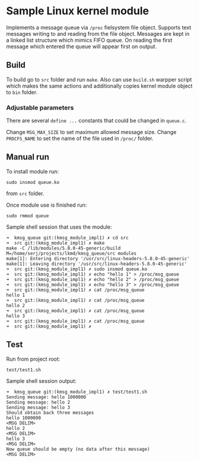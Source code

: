 # Sample Linux kernel module

Implements a message queue via `/proc` fielsystem file object.
Supports text messages writing to and reading from the file object.
Messages are kept in a linked list structure which mimics FIFO queue.
On reading the first message which entered the queue will appear first on output.


## Build 

To build go to `src` folder and run `make`. 
Also can use `build.sh` warpper script which makes the same actions 
and additionally copies kernel module object to `bin` folder.

### Adjustable parameters

There are several `define ...` constants that could be changed in `queue.c`.

Change `MSG_MAX_SIZE` to set maximum allowed message size.
Change `PROCFS_NAME` to set the name of the file used in `/proc/` folder.

## Manual run 

To install module run: 

```
sudo insmod queue.ko
```

from `src` folder.

Once module use is finished run:

```
sudo rmmod queue
```

Sample shell session that uses the module:

```
➜  kmsg_queue git:(kmsg_module_impl1) ✗ cd src
➜  src git:(kmsg_module_impl1) ✗ make
make -C /lib/modules/5.8.0-45-generic/build M=/home/serj/projects/lkmd/kmsg_queue/src modules
make[1]: Entering directory '/usr/src/linux-headers-5.8.0-45-generic'
make[1]: Leaving directory '/usr/src/linux-headers-5.8.0-45-generic'
➜  src git:(kmsg_module_impl1) ✗ sudo insmod queue.ko
➜  src git:(kmsg_module_impl1) ✗ echo "hello 1" > /proc/msg_queue 
➜  src git:(kmsg_module_impl1) ✗ echo "hello 2" > /proc/msg_queue
➜  src git:(kmsg_module_impl1) ✗ echo "hello 3" > /proc/msg_queue
➜  src git:(kmsg_module_impl1) ✗ cat /proc/msg_queue             
hello 1
➜  src git:(kmsg_module_impl1) ✗ cat /proc/msg_queue
hello 2
➜  src git:(kmsg_module_impl1) ✗ cat /proc/msg_queue
hello 3
➜  src git:(kmsg_module_impl1) ✗ cat /proc/msg_queue
➜  src git:(kmsg_module_impl1) ✗ 
```

## Test

Run from project root:

```
test/test1.sh
```

Sample shell session output:

```
➜  kmsg_queue git:(kmsg_module_impl1) ✗ test/test1.sh 
Sending message: hello 1000000
Sending message: hello 2
Sending message: hello 3
Should obtain back three messages
hello 1000000
<MSG DELIM>
hello 2
<MSG DELIM>
hello 3
<MSG DELIM>
Now queue should be empty (no data after this message)
<MSG DELIM>
```


